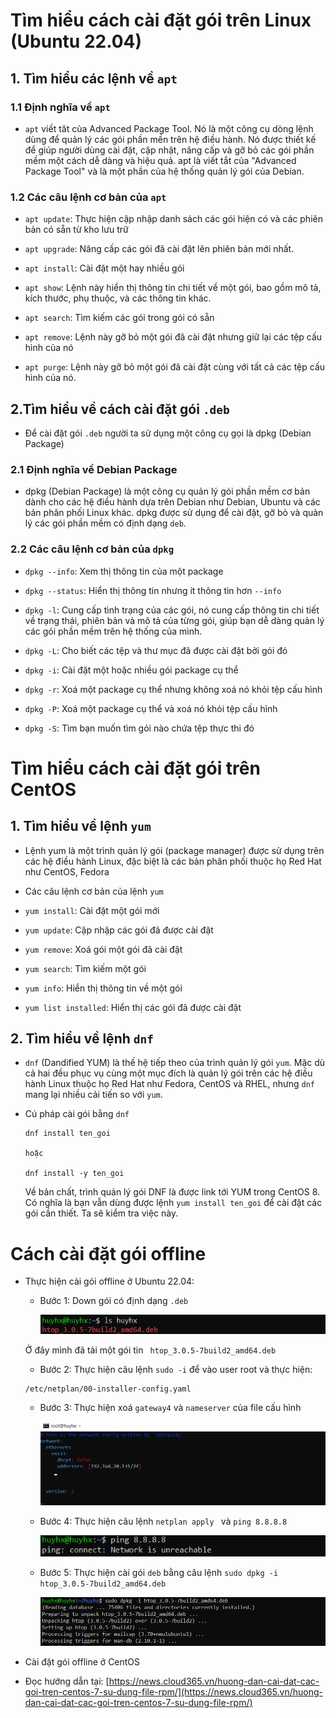 # Tìm hiểu cách cài đặt gói trên Linux (Ubuntu 22.04)
## 1. Tìm hiểu các lệnh về `apt`
### 1.1 Định nghĩa về `apt`
- `apt` viết tăt của Advanced Package Tool. Nó là một công cụ dòng lệnh dùng để quản lý các gói phần mền trên hệ điều hành. Nó được thiết kế để giúp người dùng cài đặt, cập nhật, nâng cấp và gỡ bỏ các gói phần mềm một cách dễ dàng và hiệu quả. apt là viết tắt của "Advanced Package Tool" và là một phần của hệ thống quản lý gói của Debian. 
### 1.2 Các câu lệnh cơ bản của `apt`

- `apt update`: Thực hiện cập nhập danh sách các gói hiện có và các phiên bản có sẵn từ kho lưu trữ 

- `apt upgrade`: Nâng cấp các gói đã cài đặt lên phiên bản mới nhất.  

- `apt install`: Cài đặt một hay nhiều gói 

- `apt show`: Lệnh này hiển thị thông tin chi tiết về một gói, bao gồm mô tả, kích thước, phụ thuộc, và các thông tin khác.

- `apt search`: Tìm kiếm các gói trong gói có sẵn

- `apt remove`: Lệnh này gỡ bỏ một gói đã cài đặt nhưng giữ lại các tệp cấu hình của nó

- `apt purge`: Lệnh này gỡ bỏ một gói đã cài đặt cùng với tất cả các tệp cấu hình của nó.

## 2.Tìm hiểu về cách cài đặt gói `.deb`

- Để cài đặt gói `.deb` người ta sử dụng một công cụ gọi là dpkg (Debian Package)

### 2.1 Định nghĩa về Debian Package

- dpkg (Debian Package) là một công cụ quản lý gói phần mềm cơ bản dành cho các hệ điều hành dựa trên Debian như Debian, Ubuntu và các bản phân phối Linux khác. dpkg được sử dụng để cài đặt, gỡ bỏ và quản lý các gói phần mềm có định dạng `deb`.

### 2.2 Các câu lệnh cơ bản của `dpkg`

- `dpkg --info`: Xem thị thông tin của một package

- `dpkg --status`: Hiển thị thông tin nhưng ít thông tin hơn  `--info` 

- `dpkg -l`: Cung cấp tình trạng của các gói, nó cung cấp thông tin chi tiết về trạng thái, phiên bản và mô tả của từng gói, giúp bạn dễ dàng quản lý các gói phần mềm trên hệ thống của mình.

- `dpkg -L`: Cho biết các tệp và thư mục đã được cài đặt bởi gói đó 

- `dpkg -i`: Cài đặt một hoặc nhiều gói package cụ thể
  
- `dpkg -r`: Xoá một package cụ thể nhưng không xoá nó khỏi tệp cấu hình

- `dpkg -P`: Xoá một package cụ thể và xoá nó khỏi tệp cấu hình 

- `dpkg -S`: Tìm bạn muốn tìm gói nào chứa tệp thực thi đó 

# Tìm hiểu cách cài đặt gói trên CentOS
## 1. Tìm hiểu về lệnh `yum`

- Lệnh yum là một trình quản lý gói (package manager) được sử dụng trên các hệ điều hành Linux, đặc biệt là các bản phân phối thuộc họ Red Hat như CentOS, Fedora

- Các câu lệnh cơ bản của lệnh `yum`

 + `yum install`: Cài đặt một gói mới 

 + `yum update`: Cập nhập các gói đã được cài đặt

 + `yum remove`: Xoá gói một gói đã cài đặt

 + `yum search`: Tìm kiếm một gói

 + `yum info`: Hiển thị thông tin về một gói

 + `yum list installed`: Hiển thị các gói đã được cài đặt

## 2. Tìm hiểu về lệnh `dnf`

- `dnf` (Dandified YUM) là thế hệ tiếp theo của trình quản lý gói `yum`. Mặc dù cả hai đều phục vụ cùng một mục đích là quản lý gói trên các hệ điều hành Linux thuộc họ Red Hat như Fedora, CentOS và RHEL, nhưng `dnf` mang lại nhiều cải tiến so với `yum`. 

- Cú pháp cài gói bằng `dnf` 

  ```
  dnf install ten_goi

  hoặc

  dnf install -y ten_goi

  ```
  Về bản chất, trình quản lý gói DNF là được link tới YUM trong CentOS 8. Có nghĩa là bạn vẫn dùng được lệnh `yum install ten_goi` để cài đặt các gói cần thiết. Ta sẽ kiểm tra việc này.  

# Cách cài đặt gói offline
 - Thực hiện cài gói offline ở Ubuntu 22.04:
   
   + Bước 1: Down gói có định dạng `.deb` 
     
     ![alt text](<../Images/Screenshot 2024-05-24 141055.png>)

    Ở đây mình đã tải một gói tin ` htop_3.0.5-7build2_amd64.deb`

   + Bước 2: Thực hiện câu lệnh `sudo -i` để vào user root và thực hiện:

    ```
    /etc/netplan/00-installer-config.yaml
    ```

   + Bước 3: Thực hiện xoá `gateway4` và `nameserver` của file cấu hình 

     ![alt text](<../Images/Screenshot 2024-05-24 141632.png>)

   + Bước 4: Thực hiện câu lệnh `netplan apply ` và `ping 8.8.8.8`
  
     ![alt text](<../Images/Screenshot 2024-05-24 141930.png>)

   + Bước 5: Thực hiện cài gói `deb` bằng câu lệnh `sudo dpkg -i htop_3.0.5-7build2_amd64.deb` 
     
     ![alt text](<../Images/Screenshot 2024-05-24 142129.png>)
    

 - Cài đặt gói offline ở CentOS    

  + Đọc hướng dẫn tại: [https://news.cloud365.vn/huong-dan-cai-dat-cac-goi-tren-centos-7-su-dung-file-rpm/](https://news.cloud365.vn/huong-dan-cai-dat-cac-goi-tren-centos-7-su-dung-file-rpm/)

